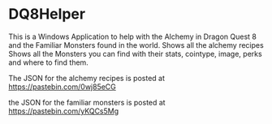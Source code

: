 # DQ8Helper

This is a Windows Application to help with the Alchemy in Dragon Quest 8 and the Familiar Monsters found in the world.
Shows all the alchemy recipes
Shows all the Monsters you can find with their stats, cointype, image, perks and where to find them.

The JSON for the alchemy recipes is posted at https://pastebin.com/0wj85eCG

the JSON for the familiar monsters is posted at https://pastebin.com/yKQCs5Mg

